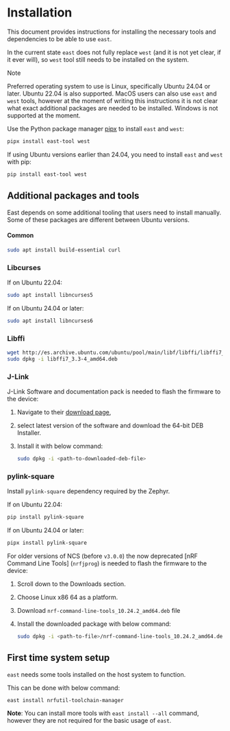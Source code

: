 # Installation

This document provides instructions for installing the necessary tools and dependencies to be able
to use `east`.

In the current state `east` does not fully replace `west` (and it is not yet clear, if it ever
will), so `west` tool still needs to be installed on the system.

<!-- prettier-ignore -->
> [!NOTE]
> Preferred operating system to use is Linux, specifically Ubuntu 24.04
> or later. Ubuntu 22.04 is also supported.
> MacOS users can also use `east` and `west` tools, however at the moment of
> writing this instructions it is not clear what exact additional packages are
> needed to be installed. Windows is not supported at the moment.

Use the Python package manager [pipx](https://github.com/pypa/pipx) to install `east` and `west`:

```bash
pipx install east-tool west
```

If using Ubuntu versions earlier than 24.04, you need to install `east` and `west` with pip:

```bash
pip install east-tool west
```

## Additional packages and tools

East depends on some additional tooling that users need to install manually. Some of these packages
are different between Ubuntu versions.

#### Common

```bash
sudo apt install build-essential curl
```

### Libcurses

If on Ubuntu 22.04:

```bash
sudo apt install libncurses5
```

If on Ubuntu 24.04 or later:

```bash
sudo apt install libncurses6
```

### Libffi

```bash
wget http://es.archive.ubuntu.com/ubuntu/pool/main/libf/libffi/libffi7_3.3-4_amd64.deb
sudo dpkg -i libffi7_3.3-4_amd64.deb
```

### J-Link

J-Link Software and documentation pack is needed to flash the firmware to the device:

1. Navigate to their [download page],
2. select latest version of the software and download the 64-bit DEB Installer.
3. Install it with below command:

   ```bash
   sudo dpkg -i <path-to-downloaded-deb-file>
   ```

[download page]: https://www.segger.com/downloads/jlink/

### pylink-square

Install `pylink-square` dependency required by the Zephyr.

If on Ubuntu 22.04:

```bash
pip install pylink-square
```

If on Ubuntu 24.04 or later:

```bash
pipx install pylink-square
```

For older versions of NCS (before `v3.0.0`) the now deprecated [nRF Command Line Tools] (`nrfjprog`)
is needed to flash the firmware to the device:

1. Scroll down to the Downloads section.
2. Choose Linux x86 64 as a platform.
3. Download `nrf-command-line-tools_10.24.2_amd64.deb` file
4. Install the downloaded package with below command:

   ```bash
   sudo dpkg -i <path-to-file>/nrf-command-line-tools_10.24.2_amd64.deb
   ```

## First time system setup

`east` needs some tools installed on the host system to function.

This can be done with below command:

```bash
east install nrfutil-toolchain-manager
```

**Note**: You can install more tools with `east install --all` command, however they are not
required for the basic usage of `east`.
